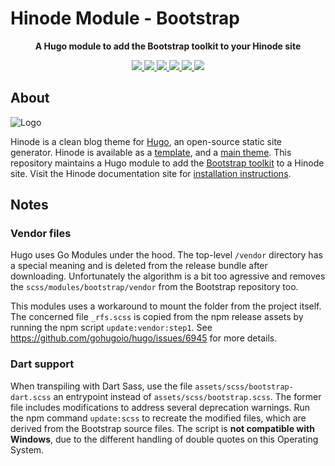 # Hinode Module - Bootstrap

<!-- Tagline -->
<p align="center">
    <b>A Hugo module to add the Bootstrap toolkit to your Hinode site</b>
    <br />
</p>

<!-- Badges -->
<p align="center">
    <a href="https://gohugo.io" alt="Hugo website">
        <img src="https://img.shields.io/badge/generator-hugo-brightgreen">
    </a>
    <a href="https://gethinode.com" alt="Hinode theme">
        <img src="https://img.shields.io/badge/theme-hinode-blue">
    </a>
    <a href="https://github.com/gethinode/mod-bootstrap/commits/main" alt="Last commit">
        <img src="https://img.shields.io/github/last-commit/gethinode/mod-bootstrap.svg">
    </a>
    <a href="https://github.com/gethinode/mod-bootstrap/issues" alt="Issues">
        <img src="https://img.shields.io/github/issues/gethinode/mod-bootstrap.svg">
    </a>
    <a href="https://github.com/gethinode/mod-bootstrap/pulls" alt="Pulls">
        <img src="https://img.shields.io/github/issues-pr-raw/gethinode/mod-bootstrap.svg">
    </a>
    <a href="https://github.com/gethinode/mod-bootstrap/blob/main/LICENSE" alt="License">
        <img src="https://img.shields.io/github/license/gethinode/mod-bootstrap">
    </a>
</p>

## About

![Logo](https://raw.githubusercontent.com/gethinode/hinode/main/static/img/logo.png)

Hinode is a clean blog theme for [Hugo][hugo], an open-source static site generator. Hinode is available as a [template][repository_template], and a [main theme][repository]. This repository maintains a Hugo module to add the [Bootstrap toolkit][bootstrap] to a Hinode site. Visit the Hinode documentation site for [installation instructions][hinode_docs].

## Notes

### Vendor files

Hugo uses Go Modules under the hood. The top-level `/vendor` directory has a special meaning and is deleted from the release bundle after downloading. Unfortunately the algorithm is a bit too agressive and removes the `scss/modules/bootstrap/vendor` from the Bootstrap repository too.

This modules uses a workaround to mount the folder from the project itself. The concerned file `_rfs.scss` is copied from the npm release assets by running the npm script `update:vendor:step1`. See https://github.com/gohugoio/hugo/issues/6945 for more details.

### Dart support

When transpiling with Dart Sass, use the file `assets/scss/bootstrap-dart.scss` an entrypoint instead of `assets/scss/bootstrap.scss`. The former file includes modifications to address several deprecation warnings. Run the npm command `update:scss` to recreate the modified files, which are derived from the Bootstrap source files. The script is **not compatible with Windows**, due to the different handling of double quotes on this Operating System.

<!-- MARKDOWN LINKS -->
[hugo]: https://gohugo.io
[hinode_docs]: https://gethinode.com
[bootstrap]: https://getbootstrap.com
[repository]: https://github.com/gethinode/hinode.git
[repository_template]: https://github.com/gethinode/template.git
